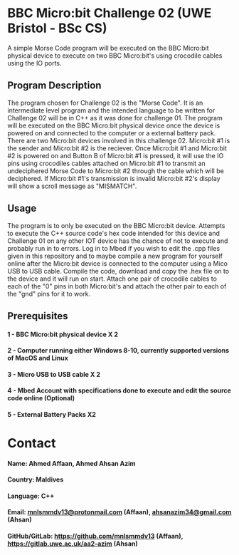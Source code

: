 # BBC Micro:bit Challenge 02 (UWE Bristol - BSc CS)
A simple Morse Code program will be executed on the BBC Micro:bit physical device to execute on two BBC Micro:bit's using crocodile cables using the IO ports.

## Program Description
The program chosen for Challenge 02 is the "Morse Code". It is an intermediate level program and the intended language to be written for Challenge 02 will be in C++ as it was done for challenge 01. The program will be executed on the BBC Micro:bit physical device once the device is powered on and connected to the computer or a external battery pack. There are two Micro:bit devices involved in this challenge 02. Micro:bit #1 is the sender and Micro:bit #2 is the reciever. Once Micro:bit #1 and Micro:bit #2 is powered on and Button B of Micro:bit #1 is pressed, it will use the IO pins using crocodiles cables attached on Micro:bit #1 to transmit an undeciphered Morse Code to Micro:bit #2 through the cable which will be deciphered. If Micro:bit #1's transmission is invalid Micro:bit #2's display will show a scroll message as "MISMATCH".  


## Usage
The program is to only be executed on the BBC Micro:bit device. Attempts to execute the C++ source code's hex code intended for this device and Challenge 01 on any other IOT device has the chance of not to execute and probably run in to errors. Log in to Mbed if you wish to edit the .cpp files given in this repository and to maybe compile a new program for yourself online after the Micro:bit device is connected to the computer using a Mico USB to USB cable. Compile the code, download and copy the .hex file on to the device and it will run on start. Attach one pair of crocodile cables to each of the "0" pins in both Micro:bit's and attach the other pair to each of the "gnd" pins for it to work.

## Prerequisites
#### 1 - BBC Micro:bit physical device X 2
#### 2 - Computer running either Windows 8-10, currently supported versions of MacOS and Linux
#### 3 - Micro USB to USB cable X 2
#### 4 - Mbed Account with specifications done to execute and edit the source code online (Optional)
#### 5 - External Battery Packs X2

# Contact
#### Name: Ahmed Affaan, Ahmed Ahsan Azim
#### Country: Maldives
#### Language: C++
#### Email: mnlsmmdv13@protonmail.com (Affaan), ahsanazim34@gmail.com (Ahsan)
#### GitHub/GitLab: https://github.com/mnlsmmdv13 (Affaan), https://gitlab.uwe.ac.uk/aa2-azim (Ahsan)
